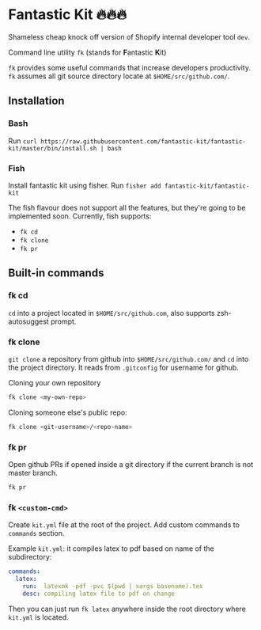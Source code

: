 # Fantastic Kit 🔥🔥🔥

Shameless cheap knock off version of Shopify internal developer tool `dev`.

Command line utility `fk` (stands for **F**antastic **K**it)

`fk` provides some useful commands that increase developers productivity. `fk` assumes all git source directory locate at `$HOME/src/github.com/`.

## Installation

### Bash

Run `curl https://raw.githubusercontent.com/fantastic-kit/fantastic-kit/master/bin/install.sh | bash`

### Fish

Install fantastic kit using fisher. Run `fisher add fantastic-kit/fantastic-kit`

The fish flavour does not support all the features, but they're going to be implemented soon. Currently, fish supports:

- `fk cd`
- `fk clone`
- `fk pr`

## Built-in commands

### fk cd

`cd` into a project located in `$HOME/src/github.com`, also supports zsh-autosuggest prompt.

### fk clone

`git clone` a repository from github into `$HOME/src/github.com/` and `cd` into the project directory. It reads from `.gitconfig` for username for github.

Cloning your own repository

``` bash
fk clone <my-own-repo>
```

Cloning someone else's public repo:

``` bash
fk clone <git-username>/<repo-name>
```

### fk pr

Open github PRs if opened inside a git directory if the current branch is not master branch.

``` bash
fk pr
```

### fk `<custom-cmd>`

Create `kit.yml` file at the root of the project. Add custom commands to `commands` section.

Example `kit.yml`: it compiles latex to pdf based on name of the subdirectory:

``` yaml
commands:
  latex:
    run:  latexmk -pdf -pvc $(pwd | xargs basename).tex
    desc: compiling latex file to pdf on change
```

Then you can just run `fk latex` anywhere inside the root directory where `kit.yml` is located.
